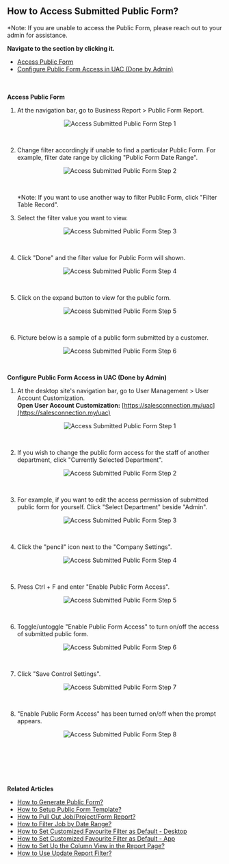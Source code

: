 ## How to Access Submitted Public Form?

*Note: If you are unable to access the Public Form, please reach out to your admin for assistance.

**Navigate to the section by clicking it.**<br>

- [Access Public Form](#section1)<br>
- [Configure Public Form Access in UAC (Done by Admin)](#section2)
<br><br><br>

<a id="section1"></a>

**Access Public Form**

1. At the navigation bar, go to Business Report > Public Form Report.

   <p align="center">
      <img src="img/View_Submitted_Public_Form_Step_1.png" alt="Access Submitted Public Form Step 1">
   </p><br>

2. Change filter accordingly if unable to find a particular Public Form. For example, filter date range by clicking "Public Form Date Range".

   <p align="center">
      <img src="img/View_Submitted_Public_Form_Step_2.png" alt="Access Submitted Public Form Step 2">
   </p><br>

   *Note: If you want to use another way to filter Public Form, click "Filter Table Record".<br>

3. Select the filter value you want to view.

   <p align="center">
      <img src="img/View_Submitted_Public_Form_Step_3.png" alt="Access Submitted Public Form Step 3">
   </p><br>

4. Click "Done" and the filter value for Public Form will shown.

   <p align="center">
      <img src="img/View_Submitted_Public_Form_Step_4.png" alt="Access Submitted Public Form Step 4">
   </p><br>

5. Click on the expand button to view for the public form.

   <p align="center">
      <img src="img/View_Submitted_Public_Form_Step_5.png" alt="Access Submitted Public Form Step 5">
   </p><br>

6. Picture below is a sample of a public form submitted by a customer.

   <p align="center">
      <img src="img/View_Submitted_Public_Form_Step_6.png" alt="Access Submitted Public Form Step 6">
   </p><br>

<a id="section2"></a>

**Configure Public Form Access in UAC (Done by Admin)**

1. At the desktop site's navigation bar, go to User Management > User Account Customization.<br>
   **Open User Account Customization:** [https://salesconnection.my/uac](https://salesconnection.my/uac)<br>
     
   <p align="center">
      <img src="img/Access_Submitted_Public_Form_Step_1.png" alt="Access Submitted Public Form Step 1">
   </p><br>

2. If you wish to change the public form access for the staff of another department, click "Currently Selected Department".

   <p align="center">
     <img src="img/Access_Submitted_Public_Form_Step_2.png" alt="Access Submitted Public Form Step 2">
   </p><br>

3. For example, if you want to edit the access permission of submitted public form for yourself. Click "Select Department" beside "Admin".

   <p align="center">
     <img src="img/Access_Submitted_Public_Form_Step_3.png" alt="Access Submitted Public Form Step 3">
   </p><br>

4. Click the "pencil" icon next to the "Company Settings".

   <p align="center">
     <img src="img/Access_Submitted_Public_Form_Step_4.png" alt="Access Submitted Public Form Step 4">
   </p><br>

5. Press Ctrl + F and enter "Enable Public Form Access".

   <p align="center">
     <img src="img/Access_Submitted_Public_Form_Step_5.png" alt="Access Submitted Public Form Step 5">
   </p><br>

6. Toggle/untoggle "Enable Public Form Access" to turn on/off the access of submitted public form.

   <p align="center">
     <img src="img/Access_Submitted_Public_Form_Step_6.png" alt="Access Submitted Public Form Step 6">
   </p><br>

7. Click "Save Control Settings".

   <p align="center">
     <img src="img/Access_Submitted_Public_Form_Step_7.png" alt="Access Submitted Public Form Step 7">
   </p><br>

8. "Enable Public Form Access" has been turned on/off when the prompt appears.
 
   <p align="center">
     <img src="img/Access_Submitted_Public_Form_Step_8.png" alt="Access Submitted Public Form Step 8">
   </p><br>

<br><br><br>

**Related Articles**
- [How to Generate Public Form?](Creation_of_Public_Form.md)
- [How to Setup Public Form Template?](Setup_Public_Form_Template_Page.md)
- [How to Pull Out Job/Project/Form Report?](Export_Report.md)
- [How to Filter Job by Date Range?](Job_Filter_by_Date_Range.md)
- [How to Set Customized Favourite Filter as Default - Desktop ](Default_Favourite_Filter.md)
- [How to Set Customized Favourite Filter as Default - App ](Default_Favourite_Filter_App.md)
- [How to Set Up the Column View in the Report Page?](How_to_Set_Up_the_Column_View_in_the_Report_Page.md)
- [How to Use Update Report Filter?](Job_Update_Report_Filter.md)

